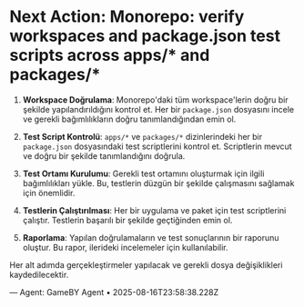 # Next Action: Monorepo: verify workspaces and package.json test scripts across apps/* and packages/*

1. **Workspace Doğrulama**: Monorepo'daki tüm workspace'lerin doğru bir şekilde yapılandırıldığını kontrol et. Her bir `package.json` dosyasını incele ve gerekli bağımlılıkların doğru tanımlandığından emin ol.

2. **Test Script Kontrolü**: `apps/*` ve `packages/*` dizinlerindeki her bir `package.json` dosyasındaki test scriptlerini kontrol et. Scriptlerin mevcut ve doğru bir şekilde tanımlandığını doğrula.

3. **Test Ortamı Kurulumu**: Gerekli test ortamını oluşturmak için ilgili bağımlılıkları yükle. Bu, testlerin düzgün bir şekilde çalışmasını sağlamak için önemlidir.

4. **Testlerin Çalıştırılması**: Her bir uygulama ve paket için test scriptlerini çalıştır. Testlerin başarılı bir şekilde geçtiğinden emin ol.

5. **Raporlama**: Yapılan doğrulamaların ve test sonuçlarının bir raporunu oluştur. Bu rapor, ilerideki incelemeler için kullanılabilir. 

Her alt adımda gerçekleştirmeler yapılacak ve gerekli dosya değişiklikleri kaydedilecektir.

— Agent: GameBY Agent • 2025-08-16T23:58:38.228Z
